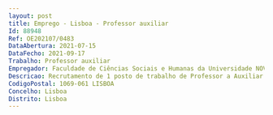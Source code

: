 ```yaml
--- 
layout: post
title: Emprego - Lisboa - Professor auxiliar
Id: 88948
Ref: OE202107/0483
DataAbertura: 2021-07-15
DataFecho: 2021-09-17
Trabalho: Professor auxiliar
Empregador: Faculdade de Ciências Sociais e Humanas da Universidade NOVA de Lisboa - NOVA School of Social Scien
Descricao: Recrutamento de 1 posto de trabalho de Professor a Auxiliar na área disciplinar de Ciências Sociais.
CodigoPostal: 1069-061 LISBOA
Concelho: Lisboa
Distrito: Lisboa
--- 
```


